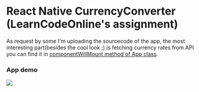 # React Native CurrencyConverter (LearnCodeOnline's assignment)
As request by some I'm uploading the sourcecode of the app, the most interesting part(besides the cool look ;) is fetching currency rates from API
you can find it in [componentWillMount method of App class](https://github.com/AviKKi/CurrencyConverter/blob/master/App.js).

### App demo
![](https://media.giphy.com/media/idXsexGak7EXfHzDnl/giphy.gif)
